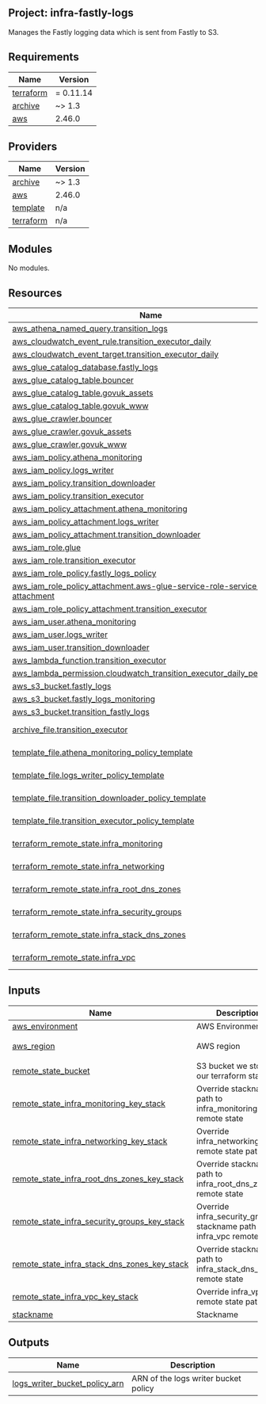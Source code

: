 ## Project: infra-fastly-logs

Manages the Fastly logging data which is sent from Fastly to S3.

## Requirements

| Name | Version |
|------|---------|
| <a name="requirement_terraform"></a> [terraform](#requirement\_terraform) | = 0.11.14 |
| <a name="requirement_archive"></a> [archive](#requirement\_archive) | ~> 1.3 |
| <a name="requirement_aws"></a> [aws](#requirement\_aws) | 2.46.0 |

## Providers

| Name | Version |
|------|---------|
| <a name="provider_archive"></a> [archive](#provider\_archive) | ~> 1.3 |
| <a name="provider_aws"></a> [aws](#provider\_aws) | 2.46.0 |
| <a name="provider_template"></a> [template](#provider\_template) | n/a |
| <a name="provider_terraform"></a> [terraform](#provider\_terraform) | n/a |

## Modules

No modules.

## Resources

| Name | Type |
|------|------|
| [aws_athena_named_query.transition_logs](https://registry.terraform.io/providers/hashicorp/aws/2.46.0/docs/resources/athena_named_query) | resource |
| [aws_cloudwatch_event_rule.transition_executor_daily](https://registry.terraform.io/providers/hashicorp/aws/2.46.0/docs/resources/cloudwatch_event_rule) | resource |
| [aws_cloudwatch_event_target.transition_executor_daily](https://registry.terraform.io/providers/hashicorp/aws/2.46.0/docs/resources/cloudwatch_event_target) | resource |
| [aws_glue_catalog_database.fastly_logs](https://registry.terraform.io/providers/hashicorp/aws/2.46.0/docs/resources/glue_catalog_database) | resource |
| [aws_glue_catalog_table.bouncer](https://registry.terraform.io/providers/hashicorp/aws/2.46.0/docs/resources/glue_catalog_table) | resource |
| [aws_glue_catalog_table.govuk_assets](https://registry.terraform.io/providers/hashicorp/aws/2.46.0/docs/resources/glue_catalog_table) | resource |
| [aws_glue_catalog_table.govuk_www](https://registry.terraform.io/providers/hashicorp/aws/2.46.0/docs/resources/glue_catalog_table) | resource |
| [aws_glue_crawler.bouncer](https://registry.terraform.io/providers/hashicorp/aws/2.46.0/docs/resources/glue_crawler) | resource |
| [aws_glue_crawler.govuk_assets](https://registry.terraform.io/providers/hashicorp/aws/2.46.0/docs/resources/glue_crawler) | resource |
| [aws_glue_crawler.govuk_www](https://registry.terraform.io/providers/hashicorp/aws/2.46.0/docs/resources/glue_crawler) | resource |
| [aws_iam_policy.athena_monitoring](https://registry.terraform.io/providers/hashicorp/aws/2.46.0/docs/resources/iam_policy) | resource |
| [aws_iam_policy.logs_writer](https://registry.terraform.io/providers/hashicorp/aws/2.46.0/docs/resources/iam_policy) | resource |
| [aws_iam_policy.transition_downloader](https://registry.terraform.io/providers/hashicorp/aws/2.46.0/docs/resources/iam_policy) | resource |
| [aws_iam_policy.transition_executor](https://registry.terraform.io/providers/hashicorp/aws/2.46.0/docs/resources/iam_policy) | resource |
| [aws_iam_policy_attachment.athena_monitoring](https://registry.terraform.io/providers/hashicorp/aws/2.46.0/docs/resources/iam_policy_attachment) | resource |
| [aws_iam_policy_attachment.logs_writer](https://registry.terraform.io/providers/hashicorp/aws/2.46.0/docs/resources/iam_policy_attachment) | resource |
| [aws_iam_policy_attachment.transition_downloader](https://registry.terraform.io/providers/hashicorp/aws/2.46.0/docs/resources/iam_policy_attachment) | resource |
| [aws_iam_role.glue](https://registry.terraform.io/providers/hashicorp/aws/2.46.0/docs/resources/iam_role) | resource |
| [aws_iam_role.transition_executor](https://registry.terraform.io/providers/hashicorp/aws/2.46.0/docs/resources/iam_role) | resource |
| [aws_iam_role_policy.fastly_logs_policy](https://registry.terraform.io/providers/hashicorp/aws/2.46.0/docs/resources/iam_role_policy) | resource |
| [aws_iam_role_policy_attachment.aws-glue-service-role-service-attachment](https://registry.terraform.io/providers/hashicorp/aws/2.46.0/docs/resources/iam_role_policy_attachment) | resource |
| [aws_iam_role_policy_attachment.transition_executor](https://registry.terraform.io/providers/hashicorp/aws/2.46.0/docs/resources/iam_role_policy_attachment) | resource |
| [aws_iam_user.athena_monitoring](https://registry.terraform.io/providers/hashicorp/aws/2.46.0/docs/resources/iam_user) | resource |
| [aws_iam_user.logs_writer](https://registry.terraform.io/providers/hashicorp/aws/2.46.0/docs/resources/iam_user) | resource |
| [aws_iam_user.transition_downloader](https://registry.terraform.io/providers/hashicorp/aws/2.46.0/docs/resources/iam_user) | resource |
| [aws_lambda_function.transition_executor](https://registry.terraform.io/providers/hashicorp/aws/2.46.0/docs/resources/lambda_function) | resource |
| [aws_lambda_permission.cloudwatch_transition_executor_daily_permission](https://registry.terraform.io/providers/hashicorp/aws/2.46.0/docs/resources/lambda_permission) | resource |
| [aws_s3_bucket.fastly_logs](https://registry.terraform.io/providers/hashicorp/aws/2.46.0/docs/resources/s3_bucket) | resource |
| [aws_s3_bucket.fastly_logs_monitoring](https://registry.terraform.io/providers/hashicorp/aws/2.46.0/docs/resources/s3_bucket) | resource |
| [aws_s3_bucket.transition_fastly_logs](https://registry.terraform.io/providers/hashicorp/aws/2.46.0/docs/resources/s3_bucket) | resource |
| [archive_file.transition_executor](https://registry.terraform.io/providers/hashicorp/archive/latest/docs/data-sources/file) | data source |
| [template_file.athena_monitoring_policy_template](https://registry.terraform.io/providers/hashicorp/template/latest/docs/data-sources/file) | data source |
| [template_file.logs_writer_policy_template](https://registry.terraform.io/providers/hashicorp/template/latest/docs/data-sources/file) | data source |
| [template_file.transition_downloader_policy_template](https://registry.terraform.io/providers/hashicorp/template/latest/docs/data-sources/file) | data source |
| [template_file.transition_executor_policy_template](https://registry.terraform.io/providers/hashicorp/template/latest/docs/data-sources/file) | data source |
| [terraform_remote_state.infra_monitoring](https://registry.terraform.io/providers/hashicorp/terraform/latest/docs/data-sources/remote_state) | data source |
| [terraform_remote_state.infra_networking](https://registry.terraform.io/providers/hashicorp/terraform/latest/docs/data-sources/remote_state) | data source |
| [terraform_remote_state.infra_root_dns_zones](https://registry.terraform.io/providers/hashicorp/terraform/latest/docs/data-sources/remote_state) | data source |
| [terraform_remote_state.infra_security_groups](https://registry.terraform.io/providers/hashicorp/terraform/latest/docs/data-sources/remote_state) | data source |
| [terraform_remote_state.infra_stack_dns_zones](https://registry.terraform.io/providers/hashicorp/terraform/latest/docs/data-sources/remote_state) | data source |
| [terraform_remote_state.infra_vpc](https://registry.terraform.io/providers/hashicorp/terraform/latest/docs/data-sources/remote_state) | data source |

## Inputs

| Name | Description | Type | Default | Required |
|------|-------------|------|---------|:--------:|
| <a name="input_aws_environment"></a> [aws\_environment](#input\_aws\_environment) | AWS Environment | `string` | n/a | yes |
| <a name="input_aws_region"></a> [aws\_region](#input\_aws\_region) | AWS region | `string` | `"eu-west-1"` | no |
| <a name="input_remote_state_bucket"></a> [remote\_state\_bucket](#input\_remote\_state\_bucket) | S3 bucket we store our terraform state in | `string` | n/a | yes |
| <a name="input_remote_state_infra_monitoring_key_stack"></a> [remote\_state\_infra\_monitoring\_key\_stack](#input\_remote\_state\_infra\_monitoring\_key\_stack) | Override stackname path to infra\_monitoring remote state | `string` | `""` | no |
| <a name="input_remote_state_infra_networking_key_stack"></a> [remote\_state\_infra\_networking\_key\_stack](#input\_remote\_state\_infra\_networking\_key\_stack) | Override infra\_networking remote state path | `string` | `""` | no |
| <a name="input_remote_state_infra_root_dns_zones_key_stack"></a> [remote\_state\_infra\_root\_dns\_zones\_key\_stack](#input\_remote\_state\_infra\_root\_dns\_zones\_key\_stack) | Override stackname path to infra\_root\_dns\_zones remote state | `string` | `""` | no |
| <a name="input_remote_state_infra_security_groups_key_stack"></a> [remote\_state\_infra\_security\_groups\_key\_stack](#input\_remote\_state\_infra\_security\_groups\_key\_stack) | Override infra\_security\_groups stackname path to infra\_vpc remote state | `string` | `""` | no |
| <a name="input_remote_state_infra_stack_dns_zones_key_stack"></a> [remote\_state\_infra\_stack\_dns\_zones\_key\_stack](#input\_remote\_state\_infra\_stack\_dns\_zones\_key\_stack) | Override stackname path to infra\_stack\_dns\_zones remote state | `string` | `""` | no |
| <a name="input_remote_state_infra_vpc_key_stack"></a> [remote\_state\_infra\_vpc\_key\_stack](#input\_remote\_state\_infra\_vpc\_key\_stack) | Override infra\_vpc remote state path | `string` | `""` | no |
| <a name="input_stackname"></a> [stackname](#input\_stackname) | Stackname | `string` | n/a | yes |

## Outputs

| Name | Description |
|------|-------------|
| <a name="output_logs_writer_bucket_policy_arn"></a> [logs\_writer\_bucket\_policy\_arn](#output\_logs\_writer\_bucket\_policy\_arn) | ARN of the logs writer bucket policy |
